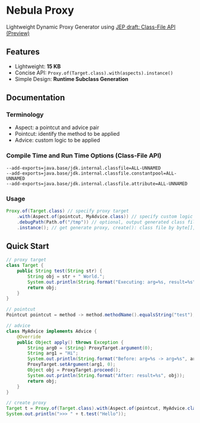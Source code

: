 Nebula Proxy
============

Lightweight Dynamic Proxy Generator using [JEP draft: Class-File API (Preview)](https://openjdk.org/jeps/8280389)


Features
--------

* Lightweight: **15 KB**
* Concise API: `Proxy.of(Target.class).with(aspects).instance()`
* Simple Design: **Runtime Subclass Generation**


Documentation
--------------

### Terminology
* Aspect: a pointcut and advice pair
* Pointcut: identify the method to be applied
* Advice: custom logic to be applied

### Compile Time and Run Time Options (Class-File API)
```
--add-exports=java.base/jdk.internal.classfile=ALL-UNNAMED
--add-exports=java.base/jdk.internal.classfile.constantpool=ALL-UNNAMED
--add-exports=java.base/jdk.internal.classfile.attribute=ALL-UNNAMED
```

### Usage
```java
Proxy.of(Target.class) // specify proxy target
	.with(Aspect.of(pointcut, MyAdvice.class)) // specify custom logic
	.debugPath(Path.of("/tmp")) // optional, output generated class file
	.instance(); // get generate proxy, create(): class file by byte[], load(): Class<?> obj, instance(): instance
```


Quick Start
-----------

```java
// proxy target
class Target {
	public String test(String str) {
		String obj = str + " World.";
		System.out.println(String.format("Executing: arg=%s, result=%s", str, obj));
		return obj;
	}
}

// pointcut
Pointcut pointcut = method -> method.methodName().equalsString("test");

// advice
class MyAdvice implements Advice {
	@Override
	public Object apply() throws Exception {
		String arg0 = (String) ProxyTarget.argument(0);
		String arg1 = "Hi";
		System.out.println(String.format("Before: arg=%s -> arg=%s", arg0, arg1));
		ProxyTarget.setArgument(arg1, 0);
		Object obj = ProxyTarget.proceed();
		System.out.println(String.format("After: result=%s", obj));
		return obj;
	}
}

// create proxy
Target t = Proxy.of(Target.class).with(Aspect.of(pointcut, MyAdvice.class)).instance();
System.out.println(">>> " + t.test("Hello"));
```
